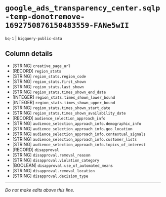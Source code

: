 # `google_ads_transparency_center.sqlp-temp-donotremove-1692750876150483559-FANe5wII`
`bq-1` | `bigquery-public-data`

## Column details
* [STRING]    `creative_page_url`
* [RECORD]    `region_stats`
* [STRING]    `region_stats.region_code`
* [STRING]    `region_stats.first_shown`
* [STRING]    `region_stats.last_shown`
* [STRING]    `region_stats.times_shown_end_date`
* [INTEGER]   `region_stats.times_shown_lower_bound`
* [INTEGER]   `region_stats.times_shown_upper_bound`
* [STRING]    `region_stats.times_shown_start_date`
* [STRING]    `region_stats.times_shown_availability_date`
* [RECORD]    `audience_selection_approach_info`
* [STRING]    `audience_selection_approach_info.demographic_info`
* [STRING]    `audience_selection_approach_info.geo_location`
* [STRING]    `audience_selection_approach_info.contextual_signals`
* [STRING]    `audience_selection_approach_info.customer_lists`
* [STRING]    `audience_selection_approach_info.topics_of_interest`
* [RECORD]    `disapproval`
* [STRING]    `disapproval.removal_reason`
* [STRING]    `disapproval.violation_category`
* [BOOLEAN]   `disapproval.use_of_automated_means`
* [STRING]    `disapproval.removal_location`
* [STRING]    `disapproval.decision_type`

-------------------------------------------------------------------------------
*Do not make edits above this line.*
